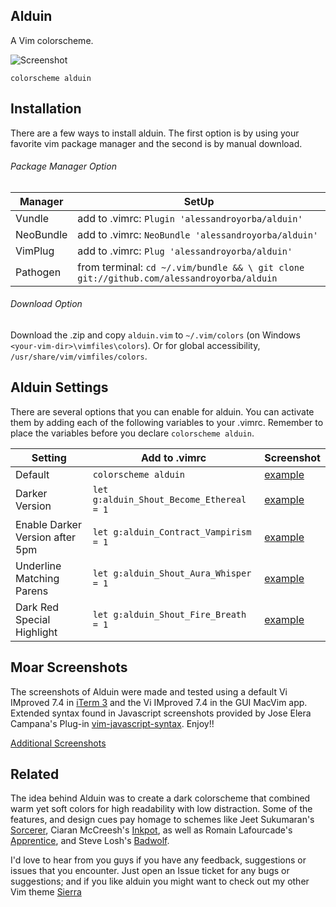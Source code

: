 Alduin
------

A Vim colorscheme.

![Screenshot](http://bit.ly/1svr0Kh)
```VimL
colorscheme alduin
```


Installation
---------------
There are a few ways to install alduin. The first option is by using your favorite vim package manager and the second is by manual download.

###### Package Manager Option
| Manager          | SetUp                                                                                      |
|------------------|--------------------------------------------------------------------------------------------|
| Vundle           | add to .vimrc:   `Plugin 'alessandroyorba/alduin'`                                         |
| NeoBundle        | add to .vimrc:   `NeoBundle 'alessandroyorba/alduin'`                                      |
| VimPlug          | add to .vimrc:   `Plug 'alessandroyorba/alduin'`                                           |
| Pathogen         | from terminal:   `cd ~/.vim/bundle && \ git clone git://github.com/alessandroyorba/alduin` |

###### Download Option
Download the .zip and copy `alduin.vim` to `~/.vim/colors` (on Windows `<your-vim-dir>\vimfiles\colors`). Or for global accessibility, `/usr/share/vim/vimfiles/colors`.

Alduin Settings
---------------
There are several options that you can enable for alduin. You can activate them by adding each of the following variables to your .vimrc. Remember to place the variables before you declare `colorscheme alduin`.

| Setting                          | Add to .vimrc                            | Screenshot                                                                |
|----------------------------------|------------------------------------------|---------------------------------------------------------------------------|
| Default                          | `colorscheme alduin`                     | [example](http://bit.ly/1svr0Kh)|
| Darker Version                   | `let g:alduin_Shout_Become_Ethereal = 1` | [example](http://bit.ly/1TXW6GB)|
| Enable Darker Version after 5pm  | `let g:alduin_Contract_Vampirism = 1`    | [example](http://bit.ly/1TXW6GB)|
| Underline Matching Parens        | `let g:alduin_Shout_Aura_Whisper = 1`    | [example](http://bit.ly/1PFlwXH)|
| Dark Red Special Highlight       | `let g:alduin_Shout_Fire_Breath = 1`     | [example](http://bit.ly/24xq9Vc)|

Moar Screenshots
------------
The screenshots of Alduin were made and tested using a default Vi IMproved 7.4 in [iTerm 3](https://www.iterm2.com) and the Vi IMproved 7.4 in the GUI MacVim app. Extended syntax found in Javascript screenshots provided by Jose Elera Campana's Plug-in [vim-javascript-syntax](https://github.com/jelera/vim-javascript-syntax). Enjoy!!

[Additional Screenshots](https://github.com/AlessandroYorba/Alduin/issues/5)

Related
-------
The idea behind Alduin was to create a dark colorscheme that combined warm yet soft colors for high readability with low distraction. Some of the features, and design cues pay homage to schemes like Jeet Sukumaran's [Sorcerer](http://jeetworks.org/sorcerer/), Ciaran McCreesh's [Inkpot](https://github.com/ciaranm/inkpot), as well as Romain Lafourcade's [Apprentice](https://github.com/romainl/Apprentice), and Steve Losh's [Badwolf](https://github.com/sjl/badwolf).

I'd love to hear from you guys if you have any feedback, suggestions or issues that you encounter. Just open an Issue ticket for any bugs or suggestions; and if you like alduin you might want to check out my other Vim theme [Sierra](https://github.com/AlessandroYorba/Sierra)
